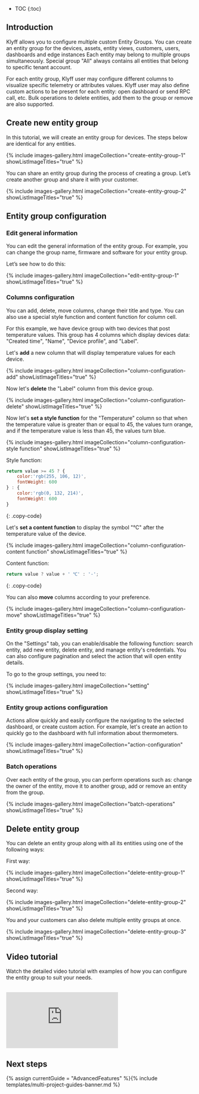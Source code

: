 * TOC
{:toc}

## Introduction

Klyff allows you to configure multiple custom Entity Groups.
You can create an entity group for the devices, assets, entity views, customers, users, dashboards and edge instances
Each entity may belong to multiple groups simultaneously.
Special group "All" always contains all entities that belong to specific tenant account.

For each entity group, Klyff user may configure different columns to visualize specific telemetry or attributes values.
Klyff user may also define custom actions to be present for each entity: open dashboard or send RPC call, etc.
Bulk operations to delete entities, add them to the group or remove are also supported.

## Create new entity group

In this tutorial, we will create an entity group for devices.
The steps below are identical for any entities.

{% include images-gallery.html imageCollection="create-entity-group-1" showListImageTitles="true" %}

You can share an entity group during the process of creating a group. Let’s create another group and share it with your customer.

{% include images-gallery.html imageCollection="create-entity-group-2" showListImageTitles="true" %}

## Entity group configuration

### Edit general information

You can edit the general information of the entity group. For example, you can change the group name, firmware and software for your entity group.

Let’s see how to do this:

{% include images-gallery.html imageCollection="edit-entity-group-1" showListImageTitles="true" %}

### Columns configuration

You can add, delete, move columns, change their title and type.
You can also use a special style function and content function for column cell.

For this example, we have device group with two devices that post temperature values.
This group has 4 columns which display devices data: "Created time", "Name", "Device profile", and "Label". 

Let's **add** a new column that will display temperature values for each device.

{% include images-gallery.html imageCollection="column-configuration-add" showListImageTitles="true" %}

Now let's **delete** the "Label" column from this device group.

{% include images-gallery.html imageCollection="column-configuration-delete" showListImageTitles="true" %}

Now let's **set a style function** for the "Temperature" column so that when the temperature value is greater than or equal to 45, the values turn orange, and if the temperature value is less than 45, the values turn blue.

{% include images-gallery.html imageCollection="column-configuration-style function" showListImageTitles="true" %}

Style function:

```javascript
return value >= 45 ? {
    color:'rgb(255, 106, 12)',
    fontWeight: 600
} : {
    color:'rgb(0, 132, 214)',
    fontWeight: 600
}
```
{: .copy-code}

Let's **set a content function** to display the symbol "℃" after the temperature value of the device.

{% include images-gallery.html imageCollection="column-configuration-content function" showListImageTitles="true" %}

Content function:

```javascript
return value ? value + ' ℃' : '-';
```
{: .copy-code}

You can also **move** columns according to your preference.

{% include images-gallery.html imageCollection="column-configuration-move" showListImageTitles="true" %}

### Entity group display setting

On the "Settings" tab, you can enable/disable the following function: search entity, add new entity, delete entity, and manage entity's credentials.
You can also configure pagination and select the action that will open entity details.

To go to the group settings, you need to:

{% include images-gallery.html imageCollection="setting" showListImageTitles="true" %}

### Entity group actions configuration

Actions allow quickly and easily configure the navigating to the selected dashboard, or create custom action.
For example, let's create an action to quickly go to the dashboard with full information about thermometers.

{% include images-gallery.html imageCollection="action-configuration" showListImageTitles="true" %}

### Batch operations

Over each entity of the group, you can perform operations such as: change the owner of the entity, move it to another group, add or remove an entity from the group.

{% include images-gallery.html imageCollection="batch-operations" showListImageTitles="true" %}

## Delete entity group

You can delete an entity group along with all its entities using one of the following ways:

First way:

{% include images-gallery.html imageCollection="delete-entity-group-1" showListImageTitles="true" %}

Second way:

{% include images-gallery.html imageCollection="delete-entity-group-2" showListImageTitles="true" %}

You and your customers can also delete multiple entity groups at once.

{% include images-gallery.html imageCollection="delete-entity-group-3" showListImageTitles="true" %}

## Video tutorial

Watch the detailed video tutorial with examples of how you can configure the entity group to suit your needs.

<br>
<div id="video">
    <div id="video_wrapper">
        <iframe src="https://www.youtube.com/embed/RNdaEqrGhn8" frameborder="0" allowfullscreen></iframe>
    </div>
</div>

## Next steps

{% assign currentGuide = "AdvancedFeatures" %}{% include templates/multi-project-guides-banner.md %}
